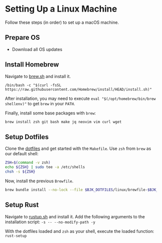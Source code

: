 # Setting Up a Linux Machine

Follow these steps (in order) to set up a macOS machine.

## Prepare OS

- Download all OS updates


## Install Homebrew

Navigate to [brew.sh](https://brew.sh) and install it.

```
/bin/bash -c "$(curl -fsSL https://raw.githubusercontent.com/Homebrew/install/HEAD/install.sh)"
```

After installation, you may need to execute `eval "$(/opt/homebrew/bin/brew shellenv)"` to get `brew` in your `PATH`.

Finally, install some base packages with `brew`:

```sh
brew install zsh git bash make jq neovim vim curl wget
```

## Setup Dotfiles

Clone the [dotfiles](https://github.com/nickgerace/dotfiles) and get started with the `Makefile`.
Use `zsh` from `brew` as our default shell:

```sh
ZSH=$(command -v zsh)
echo ${ZSH} | sudo tee -a /etc/shells
chsh -s ${ZSH}
```

Now, install the previous `Brewfile`.

```sh
brew bundle install --no-lock --file $BJK_DOTFILES/linux/brewfile-$BJK_ARCH.rb
```

## Setup Rust

Navigate to [rustup.sh](https://rustup.sh) and install it.
Add the following arguments to the installation script: `-s -- --no-modify-path -y`

With the dotfiles loaded and `zsh` as your shell, execute the loaded function: `rust-setup`
